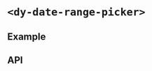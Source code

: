 # `<dy-date-range-picker>`

## Example

<gbp-example
  name="dy-date-range-picker"
    props='{"value": [1644475003294, 1644575003294], "clearable": true, "@clear": "(evt) => evt.target.value = null", "@change": "(evt) => evt.target.value = evt.detail"}'
  src="https://jspm.dev/duoyun-ui/elements/date-range-picker"></gbp-example>

## API

<gbp-api src="/src/elements/date-range-picker.ts"></gbp-api>
